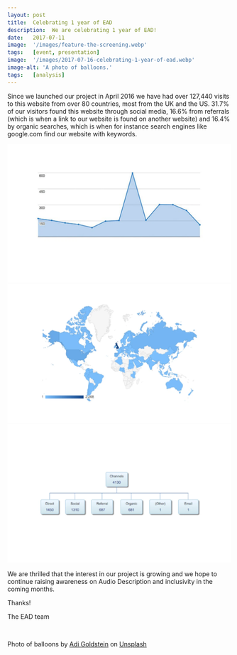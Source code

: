 ```yaml
---
layout: post
title:  Celebrating 1 year of EAD
description:  We are celebrating 1 year of EAD!
date:   2017-07-11
image:  '/images/feature-the-screening.webp'
tags:   [event, presentation]
image:  '/images/2017-07-16-celebrating-1-year-of-ead.webp'
image-alt: 'A photo of balloons.'
tags:   [analysis]
---
```


Since we launched our project in April 2016 we have had over 127,440 visits to this website from over 80 countries, most from the UK and the US. 31.7% of our visitors found this website through social media, 16.6% from referrals (which is when a link to our website is found on another website) and 16.4% by organic searches, which is when for instance search engines like google.com find our website with keywords.

![](../images/2017-07-16-celebrating-1-year-of-ead-1.webp)
![](../images/2017-07-16-celebrating-1-year-of-ead-2.webp)
![](../images/2017-07-16-celebrating-1-year-of-ead-3.webp)


We are thrilled that the interest in our project is growing and we hope to continue raising awareness on Audio Description and inclusivity in the coming months.

Thanks!

The EAD team

<br>

Photo of balloons by <a href="https://unsplash.com/@adigold1?utm_source=unsplash&utm_medium=referral&utm_content=creditCopyText">Adi Goldstein</a> on <a href="https://unsplash.com/s/photos/birthday?utm_source=unsplash&utm_medium=referral&utm_content=creditCopyText">Unsplash</a>
  